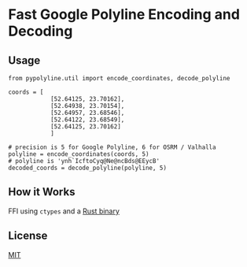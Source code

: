 # Fast Google Polyline Encoding and Decoding

## Usage

    from pypolyline.util import encode_coordinates, decode_polyline

    coords = [
                [52.64125, 23.70162],
                [52.64938, 23.70154],
                [52.64957, 23.68546],
                [52.64122, 23.68549],
                [52.64125, 23.70162]
                ]

    # precision is 5 for Google Polyline, 6 for OSRM / Valhalla
    polyline = encode_coordinates(coords, 5)
    # polyline is 'ynh`IcftoCyq@Ne@ncBds@EEycB'
    decoded_coords = decode_polyline(polyline, 5)

## How it Works
FFI using `ctypes` and a [Rust binary](https://github.com/urschrei/polyline-ffi)

## License
[MIT](license.txt)
